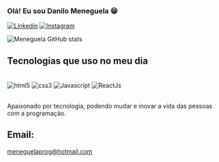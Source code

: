 ### Olá! Eu sou Danilo Meneguela 😁

[![Linkedin](https://img.shields.io/badge/LinkedIn-0077B5?style=for-the-badge&logo=linkedin&logoColor=white)](https://www.linkedin.com/in/danilo-pontes-meneguela-58b104211/)
[![Instagram](https://img.shields.io/badge/Instagram-E4405F?style=for-the-badge&logo=instagram&logoColor=white)](https://www.instagram.com/danilomeneguela/)

![Meneguela GitHub stats](https://github-readme-stats.vercel.app/api?username=DaniloMeneguela&show_icons=true&theme=highcontrast)

## Tecnologias que uso no meu dia

<div style="display: inline_block"><br/>
  <img align="center" alt="html5" src="https://img.shields.io/badge/HTML5-E34F26?style=for-the-badge&logo=html5&logoColor=white">
  <img align="center" alt="css3" src="https://img.shields.io/badge/CSS3-1572B6?style=for-the-badge&logo=css3&logoColor=white">
  <img align="center" alt="Javascript" src="https://img.shields.io/badge/JavaScript-F7DF1E?style=for-the-badge&logo=javascript&logoColor=black">
  <img align="center" alt="ReactJs" src="https://img.shields.io/badge/React-20232A?style=for-the-badge&logo=react&logoColor=61DAFB">
</div></br>

Apaixonado por tecnologia, podendo mudar e inovar a vida das pessoas com a programação.

## Email:
meneguelaprog@hotmail.com
